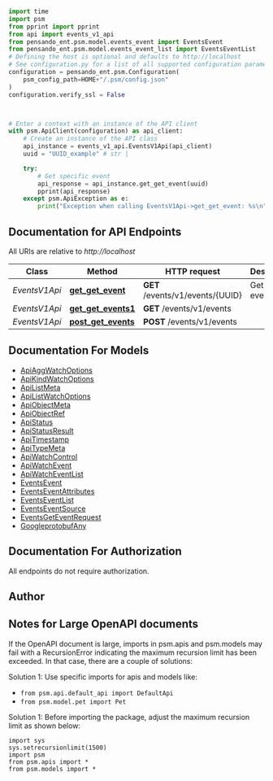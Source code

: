 ```python

import time
import psm
from pprint import pprint
from api import events_v1_api
from pensando_ent.psm.model.events_event import EventsEvent
from pensando_ent.psm.model.events_event_list import EventsEventList
# Defining the host is optional and defaults to http://localhost
# See configuration.py for a list of all supported configuration parameters.
configuration = pensando_ent.psm.Configuration(
    psm_config_path=HOME+"/.psm/config.json"
)
configuration.verify_ssl = False



# Enter a context with an instance of the API client
with psm.ApiClient(configuration) as api_client:
    # Create an instance of the API class
    api_instance = events_v1_api.EventsV1Api(api_client)
    uuid = "UUID_example" # str | 

    try:
        # Get specific event
        api_response = api_instance.get_get_event(uuid)
        pprint(api_response)
    except psm.ApiException as e:
        print("Exception when calling EventsV1Api->get_get_event: %s\n" % e)
```

## Documentation for API Endpoints

All URIs are relative to *http://localhost*

Class | Method | HTTP request | Description
------------ | ------------- | ------------- | -------------
*EventsV1Api* | [**get_get_event**](docs/EventsV1Api.md#get_get_event) | **GET** /events/v1/events/{UUID} | Get specific event
*EventsV1Api* | [**get_get_events1**](docs/EventsV1Api.md#get_get_events1) | **GET** /events/v1/events | 
*EventsV1Api* | [**post_get_events**](docs/EventsV1Api.md#post_get_events) | **POST** /events/v1/events | 


## Documentation For Models

 - [ApiAggWatchOptions](docs/ApiAggWatchOptions.md)
 - [ApiKindWatchOptions](docs/ApiKindWatchOptions.md)
 - [ApiListMeta](docs/ApiListMeta.md)
 - [ApiListWatchOptions](docs/ApiListWatchOptions.md)
 - [ApiObjectMeta](docs/ApiObjectMeta.md)
 - [ApiObjectRef](docs/ApiObjectRef.md)
 - [ApiStatus](docs/ApiStatus.md)
 - [ApiStatusResult](docs/ApiStatusResult.md)
 - [ApiTimestamp](docs/ApiTimestamp.md)
 - [ApiTypeMeta](docs/ApiTypeMeta.md)
 - [ApiWatchControl](docs/ApiWatchControl.md)
 - [ApiWatchEvent](docs/ApiWatchEvent.md)
 - [ApiWatchEventList](docs/ApiWatchEventList.md)
 - [EventsEvent](docs/EventsEvent.md)
 - [EventsEventAttributes](docs/EventsEventAttributes.md)
 - [EventsEventList](docs/EventsEventList.md)
 - [EventsEventSource](docs/EventsEventSource.md)
 - [EventsGetEventRequest](docs/EventsGetEventRequest.md)
 - [GoogleprotobufAny](docs/GoogleprotobufAny.md)


## Documentation For Authorization

 All endpoints do not require authorization.

## Author




## Notes for Large OpenAPI documents
If the OpenAPI document is large, imports in psm.apis and psm.models may fail with a
RecursionError indicating the maximum recursion limit has been exceeded. In that case, there are a couple of solutions:

Solution 1:
Use specific imports for apis and models like:
- `from psm.api.default_api import DefaultApi`
- `from psm.model.pet import Pet`

Solution 1:
Before importing the package, adjust the maximum recursion limit as shown below:
```
import sys
sys.setrecursionlimit(1500)
import psm
from psm.apis import *
from psm.models import *
```
